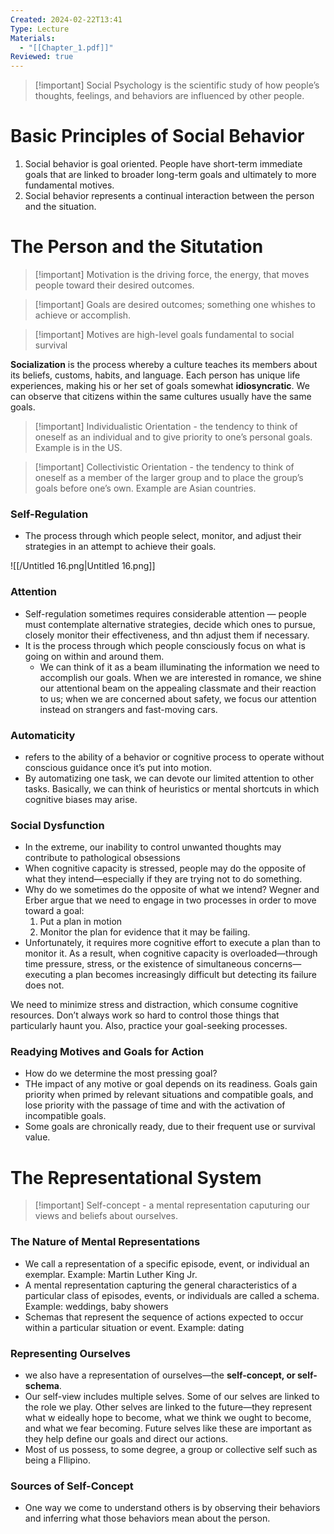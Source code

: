 ```yaml
---
Created: 2024-02-22T13:41
Type: Lecture
Materials:
  - "[[Chapter_1.pdf]]"
Reviewed: true
---
```

  

> [!important] Social Psychology is the scientific study of how people’s thoughts, feelings, and behaviors are influenced by other people.

  

# Basic Principles of Social Behavior

1. Social behavior is goal oriented. People have short-term immediate goals that are linked to broader long-term goals and ultimately to more fundamental motives.
2. Social behavior represents a continual interaction between the person and the situation.

  

  

# The Person and the Situtation

  

> [!important] Motivation is the driving force, the energy, that moves people toward their desired outcomes.

  

> [!important] Goals are desired outcomes; something one whishes to achieve or accomplish.

> [!important] Motives are high-level goals fundamental to social survival

  

**Socialization** is the process whereby a culture teaches its members about its beliefs, customs, habits, and language. Each person has unique life experiences, making his or her set of goals somewhat **idiosyncratic**. We can observe that citizens within the same cultures usually have the same goals.

  

  

> [!important] Individualistic Orientation - the tendency to think of oneself as an individual and to give priority to one’s personal goals. Example is in the US.

> [!important] Collectivistic Orientation - the tendency to think of oneself as a member of the larger group and to place the group’s goals before one’s own. Example are Asian countries.

  

  

### Self-Regulation

- The process through which people select, monitor, and adjust their strategies in an attempt to achieve their goals.

![[/Untitled 16.png|Untitled 16.png]]

  

### Attention

- Self-regulation sometimes requires considerable attention — people must contemplate alternative strategies, decide which ones to pursue, closely monitor their effectiveness, and thn adjust them if necessary.
- It is the process through which people consciously focus on what is going on within and around them.
    - We can think of it as a beam illuminating the information we need to accomplish our goals. When we are interested in romance, we shine our attentional beam on the appealing classmate and their reaction to us; when we are concerned about safety, we focus our attention instead on strangers and fast-moving cars.

  

### Automaticity

- refers to the ability of a behavior or cognitive process to operate without conscious guidance once it’s put into motion.
- By automatizing one task, we can devote our limited attention to other tasks. Basically, we can think of heuristics or mental shortcuts in which cognitive biases may arise.

  

  

### Social Dysfunction

- In the extreme, our inability to control unwanted thoughts may contribute to pathological obsessions
- When cognitive capacity is stressed, people may do the opposite of what they intend—especially if they are trying not to do something.
- Why do we sometimes do the opposite of what we intend? Wegner and Erber argue that we need to engage in two processes in order to move toward a goal:
    1. Put a plan in motion
    2. Monitor the plan for evidence that it may be failing.
- Unfortunately, it requires more cognitive effort to execute a plan than to monitor it. As a result, when cognitive capacity is overloaded—through time pressure, stress, or the existence of simultaneous concerns—executing a plan becomes increasingly difficult but detecting its failure does not.

  

We need to minimize stress and distraction, which consume cognitive resources. Don’t always work so hard to control those things that particularly haunt you. Also, practice your goal-seeking processes.

  

  

### Readying Motives and Goals for Action

- How do we determine the most pressing goal?
- THe impact of any motive or goal depends on its readiness. Goals gain priority when primed by relevant situations and compatible goals, and lose priority with the passage of time and with the activation of incompatible goals.
- Some goals are chronically ready, due to their frequent use or survival value.

  

  

# The Representational System

> [!important] Self-concept - a mental representation caputuring our views and beliefs about ourselves.

### The Nature of Mental Representations

- We call a representation of a specific episode, event, or individual an exemplar. Example: Martin Luther King Jr.
- A mental representation capturing the general characteristics of a particular class of episodes, events, or individuals are called a schema. Example: weddings, baby showers
- Schemas that represent the sequence of actions expected to occur within a particular situation or event. Example: dating

  

### Representing Ourselves

- we also have a representation of ourselves—the **self-concept, or self-schema**.
- Our self-view includes multiple selves. Some of our selves are linked to the role we play. Other selves are linked to the future—they represent what w eideally hope to become, what we think we ought to become, and what we fear becoming. Future selves like these are important as they help define our goals and direct our actions.
- Most of us possess, to some degree, a group or collective self such as being a FIlipino.

  

  

### Sources of Self-Concept

- One way we come to understand others is by observing their behaviors and inferring what those behaviors mean about the person.